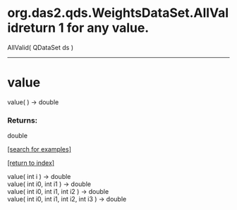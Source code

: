 # org.das2.qds.WeightsDataSet.AllValidreturn 1 for any value.
AllValid( QDataSet ds )


***
<a name="value"></a>
# value
value(  ) &rarr; double



### Returns:
double


<a href="https://github.com/autoplot/dev/search?q=value&unscoped_q=value">[search for examples]</a>

<a href="https://github.com/autoplot/documentation/blob/master/javadoc/index-all.md">[return to index]</a>

value( int i ) &rarr; double<br>
value( int i0, int i1 ) &rarr; double<br>
value( int i0, int i1, int i2 ) &rarr; double<br>
value( int i0, int i1, int i2, int i3 ) &rarr; double<br>
